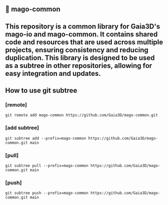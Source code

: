 📒 mago-common
---
This repository is a common library for Gaia3D's mago-io and mago-common.
It contains shared code and resources that are used across multiple projects, ensuring consistency and reducing duplication.
This library is designed to be used as a subtree in other repositories, allowing for easy integration and updates.
---
## How to use git subtree

### [remote]
```
git remote add mago-common https://github.com/Gaia3D/mago-common.git
```

### [add subtree]
```
git subtree add --prefix=mago-common https://github.com/Gaia3D/mago-common.git main
```

### [pull]
```
git subtree pull --prefix=mago-common https://github.com/Gaia3D/mago-common.git main
```

### [push]
```
git subtree push --prefix=mago-common https://github.com/Gaia3D/mago-common.git main
```

